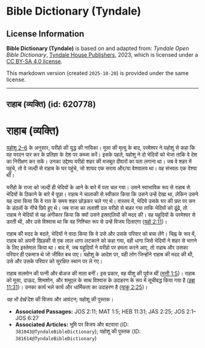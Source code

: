 # Bible Dictionary (Tyndale)

## License Information

**Bible Dictionary (Tyndale)** is based on and adapted from: _Tyndale Open Bible Dictionary_, [Tyndale House Publishers](https://tyndaleopenresources.com/), 2023, which is licensed under a [CC BY-SA 4.0 license](https://creativecommons.org/licenses/by-sa/4.0/legalcode.en).

This markdown version (created `2025-10-20`) is provided under the same license.



--------------------------------

## राहाब (व्यक्ति) (id: 620778)

राहाब (व्यक्ति)
===============

[यहोशू 2–6](https://ref.ly/Josh2:1-Josh6:27) के अनुसार, यरीहो की युद्ध की नायिका। मूसा की मृत्यु के बाद, परमेश्वर ने यहोशु से कहा कि वह यरदन पार कर के प्रतिज्ञा के देश पर कब्जा करें। इसके पहले, यहोशु ने दो भेदियों को भेजा ताकि वे देश का निरीक्षण कर सकें। उनका उद्देश्य यरीहो शहर की मजबूत दीवारों का पता लगाना था। जब वे शहर में पहुंचे, तो वे जल्दी से राहाब के घर पहुंचे, जो शायद एक सराय और/या वेश्यालय था। वह संभवतः एक वेश्या थीं।

यरीहो के राजा को जल्दी ही भेदियों के आने के बारे में पता चल गया। उसने स्वाभाविक रूप से राहाब से भेदियों के ठिकाने के बारे में पूछा। राहाब ने चालाकी से स्वीकार किया कि उसने उन्हें देखा था, लेकिन उसने यह दावा किया कि वे रात के समय शहर छोड़कर चले गए थे। वास्तव में, भेदिये उसके घर की छत पर सन के डंठलों के नीचे छिपे हुए थे। जब राजा का तलाशी दल यरीहो से बाहर गया ताकि भेदियों को ढूंढ़े, तो राहाब ने भेदियों से यह अंगीकार किया कि क्यों उसने इस्राएलियों की मदद की। वह यहूदियों के परमेश्वर से डरती थी, और उसे विश्वास था कि वह निश्चित रूप से उन्हें विजय दिलाएगा ([यहो 2:11](https://ref.ly/Josh2:11))।

राहाब की मदद के बदले, भेदियों ने वादा किया कि वे उसे और उसके परिवार को बचा लेंगे। चिह्न के रूप में, राहाब को अपनी खिड़की से एक लाल धागा लटकाने को कहा गया, वही धागा जिसे भेदियों ने शहर से भागने के लिए इस्तेमाल किया था। बाद में, जब यहूदियों ने यरीहो पर हमला करने आए, तो राहाब और उसका परिवार ही एकमात्र थे जो जीवित बच पाए। यहोशु के आदेश पर, वही लोग जिन्होंने राहाब की मदद की थी, उसे और उसके परिवार को सुरक्षित स्थान पर ले गए।

राहाब सलमोन की पत्नी और बोअज की माता बनीं। इस प्रकार, वह यीशु की पूर्वज थीं ([मत्ती 1:5](https://ref.ly/Matt1:5))। राहाब को मूसा, दाऊद, शिमशोन, और शमूएल के साथ विश्वास के उदाहरण के रूप में सूचीबद्ध किया गया है ([इब्रा 11:31](https://ref.ly/Heb11:31))। उनका कार्य भले कार्य और धार्मिकता का उदाहरण है ([याकू 2:25](https://ref.ly/Jas2:25))।

*यह भी देखें* देश की विजय और आवंटन; यहोशू की पुस्तक। 

* **Associated Passages:** JOS 2:11; MAT 1:5; HEB 11:31; JAS 2:25; JOS 2:1–JOS 6:27
* **Associated Articles:** भूमि पर विजय और बटवारा (ID: `381043@TyndaleBibleDictionary`); यहोशू की पुस्तक (ID: `381614@TyndaleBibleDictionary`)

